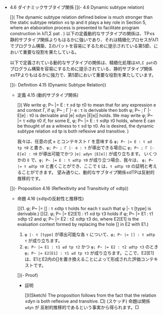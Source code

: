 - 4.6 ダイナミックサブタイプ関係
	[](- 4.6 Dynamic subtype relation)

	[](
	The dynamic subtype relation defined below is much stronger than the static subtype relation ≤s tp and it plays a key role in Section 5, where an elaboration process is presented to facilitate program construction in λΠ,Σ pat .
	)
	以下の定義動的なサブタイプの関係は、TP≤s静的サブタイプ関係よりもはるかに強いであり、それは精緻化プロセスがλΠでプログラム構築、Σのパットを容易にするために提示されている第5節、において重要な役割を果たしている。

	以下で定義されている動的なサブタイプの関係は、精緻化処理は`λΠ,Σ pat`のプログラム構築を容易にするために提示されている、静的サブタイプ関係≤sTPよりもはるかに強力で、第5節において重要な役割を果たしています。

	[](- Definition 4.15 (Dynamic Subtype Relation))

	- 定義 4.15 (動的サブタイプ関係)

		[](
		We write φ; P~ |= E : τ ≤d tp τ0 to mean that for any expression e and context Γ, if φ; P~ ; Γ |- e : τ is derivable then both φ; P~ ; Γ |- E[e] : τ0 is derivable and |e| ≤dyn |E[e]| holds.
		We may write φ; P~ |= τ ≤dtp τ0 if, for some E, φ; P~ |= E : τ ≤dtp τ0 holds, where E can be thought of as a witness to τ ≤d tp τ0.
		As is desired, the dynamic subtype relation ≤d tp is both reflexive and transitive.
		)
		
		我々は、任意の式 `e` とコンテキスト `Γ` を意味する `φ; P~ |= E : τ ≤d tp τ0` と書き、`φ; P~ ; Γ |- e : τ` が導出できる場合に `φ; P~ ; Γ |- E[e] : τ0` が導出可能でかつ `|e| ≤dyn |E[e]|` が成り立ちます。
		いくつかの `E` で、`φ; P~ |= E : τ ≤dtp τ0` が成り立つ場合、我々は、 `φ; P~ |= τ ≤dtp τ0` と書くことができ、ここで `E` は、`τ ≤dtp τ0` の証明と考えることができます。
		望み通りに、動的なサブタイプ関係≤dTPは反射的推移的です。

	[](- Proposition 4.16 (Reflexitivity and Transitivity of ≤dtp))
	- 命題 4.16 (≤dtpの反射性と推移性)

		[](1. φ; P~ |= [] : τ ≤dtp τ holds for each τ such that φ |- τ [type] is derivable.)
		[](2. φ; P~ |= E2[E1] : τ1 ≤d tp τ3 holds if φ; P~ |= E1 : τ1 ≤dtp τ2 and φ; P~ |= E2 : τ2 ≤dtp τ3 do, where E2[E1] is the evaluation context formed by replacing the hole [] in E2 with E1.)

		1. `φ |- τ [type]` が導出可能な各 `τ` について、`φ; P~ |= [] : τ ≤dtp τ` が成り立ちます。
		2. `φ; P~ |= E1 : τ1 ≤d tp τ2` かつ `φ; P~ |= E2 : τ2 ≤dtp τ3` のとき `φ; P~ |= E2[E1] : τ1 ≤d tp τ3` が成り立ちます。ここで、E2[E1]は、E1とE2内の[]を置き換えることによって形成された評価コンテキストです。

		[](- Proof)
		- 証明

			[]((Sketch) The proposition follows from the fact that the relation ≤dyn is both reflexive and transitive. □)
			(スケッチ) 命題は関係 `≤dyn` が 反射的推移的であるという事実から得られます。□
